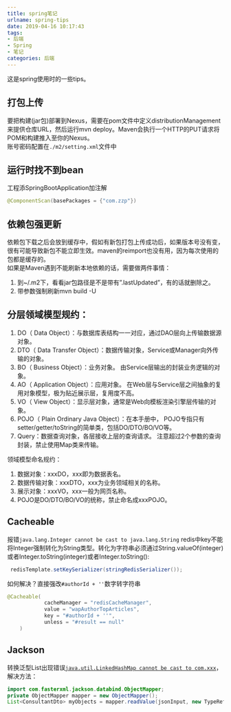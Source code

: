 ```yaml
---
title: spring笔记
urlname: spring-tips
date: 2019-04-16 10:17:43
tags: 
- 后端
- Spring
- 笔记
categories: 后端
---
```

这是spring使用时的一些tips。
<!-- more -->

## 打包上传
要把构建(jar包)部署到Nexus，需要在pom文件中定义distributionManagement来提供仓库URL，然后运行mvn deploy。Maven会执行一个HTTP的PUT请求将POM和构建推入至你的Nexus。  
账号密码配置在`./m2/setting.xml`文件中


## 运行时找不到bean
工程添SpringBootApplication加注解
```java
@ComponentScan(basePackages = {"com.zzp"})
```

## 依赖包强更新
依赖包下载之后会放到缓存中，假如有新包打包上传成功后，如果版本号没有变，很有可能导致新包不能立即生效。maven的reimport也没有用，因为每次使用的包都是缓存的。  
如果是Maven遇到不能刷新本地依赖的话，需要做两件事情：
1. 到~/.m2下，看看jar包路径是不是带有”.lastUpdated”，有的话就删除之。
2. 带参数强制刷新mvn build -U

## 分层领域模型规约：
1. DO（ Data Object）：与数据库表结构一一对应，通过DAO层向上传输数据源对象。
2. DTO（ Data Transfer Object）：数据传输对象，Service或Manager向外传输的对象。
3. BO（ Business Object）：业务对象。 由Service层输出的封装业务逻辑的对象。
4. AO（ Application Object）：应用对象。 在Web层与Service层之间抽象的复用对象模型，极为贴近展示层，复用度不高。
5. VO（ View Object）：显示层对象，通常是Web向模板渲染引擎层传输的对象。
6. POJO（ Plain Ordinary Java Object）：在本手册中， POJO专指只有setter/getter/toString的简单类，包括DO/DTO/BO/VO等。
7. Query：数据查询对象，各层接收上层的查询请求。 注意超过2个参数的查询封装，禁止使用Map类来传输。

领域模型命名规约：
1. 数据对象：xxxDO，xxx即为数据表名。
2. 数据传输对象：xxxDTO，xxx为业务领域相关的名称。
3. 展示对象：xxxVO，xxx一般为网页名称。
4. POJO是DO/DTO/BO/VO的统称，禁止命名成xxxPOJO。

## Cacheable
报错`java.lang.Integer cannot be cast to java.lang.String`
redis中key不能将Integer强制转化为String类型。转化为字符串必须通过String.valueOf(integer) 或者Integer.toString(integer)或者Integer.toString():
```java
 redisTemplate.setKeySerializer(stringRedisSerializer());
```
如何解决？直接强改`#authorId + ''`数字转字符串
```java
@Cacheable(
            cacheManager = "redisCacheManager",
            value = "wapAuthorTopArticles",
            key = "#authorId + ''",
            unless = "#result == null"
    )
```

## Jackson
转换泛型List出现错误[`java.util.LinkedHashMap cannot be cast to com.xxx`](https://stackoverflow.com/questions/22358872/how-to-convert-linkedhashmap-to-custom-java-object/22359030)，解决方法：
```java
import com.fasterxml.jackson.databind.ObjectMapper;
private ObjectMapper mapper = new ObjectMapper();
List<ConsultantDto> myObjects = mapper.readValue(jsonInput, new TypeReference<List<ConsultantDto>>(){});
```
